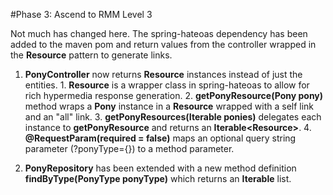 #Phase 3: Ascend to RMM Level 3

Not much has changed here. The spring-hateoas dependency has been added to the maven pom and return values from the controller wrapped in the **Resource<T>** pattern to generate links.

  1. **PonyController** now returns **Resource<T>** instances instead of just the entities.
    1. **Resource<T>** is a wrapper class in spring-hateoas to allow for rich hypermedia response generation.
    2. **getPonyResource(Pony pony)** method wraps a **Pony** instance in a **Resource<T>** wrapped with a self link and an "all" link.
    3. **getPonyResources(Iterable<Pony> ponies)** delegates each instance to **getPonyResource** and returns an **Iterable<Resource<T>>**.
    4. **@RequestParam(required = false)** maps an optional query string parameter (?ponyType={}) to a method parameter.

  2. **PonyRepository** has been extended with a new method definition **findByType(PonyType ponyType)** which returns an **Iterable<Pony>** list.